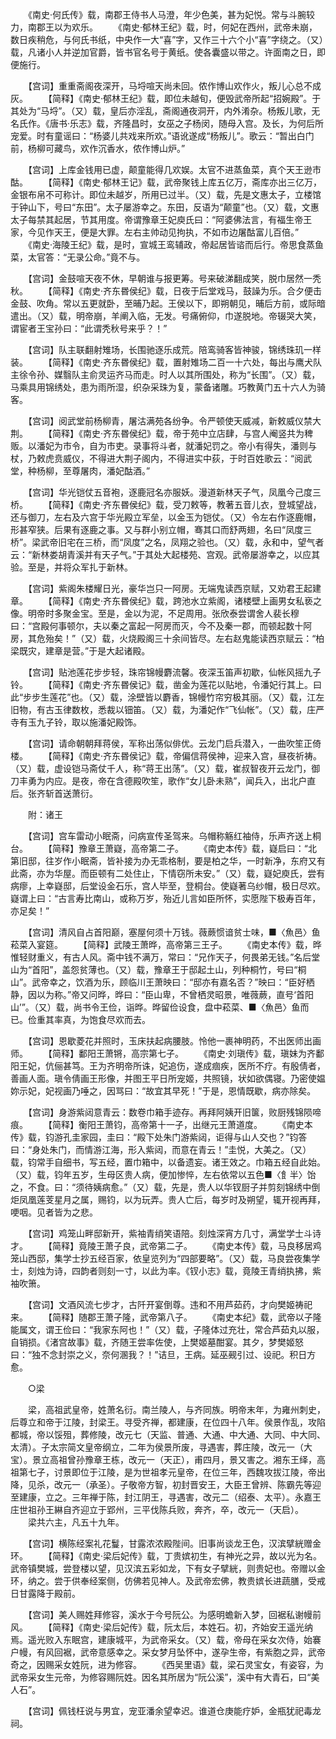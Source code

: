 <!-- { "loadSidebar": true } -->
　　《南史·何氏传》载，南郡王侍书人马澄，年少色美，甚为妃悦。常与斗腕较力，南郡王以为欢乐。
　　《南史·郁林王纪》载，时，何妃在西州，武帝未崩，数日疾稍危，与何氏书纸，中央作一大“喜”字，又作三十六个小“喜”字绕之。（又）载，凡诸小人并逆加官爵，皆书官名号于黄纸。使各囊盛以带之。许面南之日，即便施行。

　　【宫词】重重斋阁夜深开，马埒喧天尚未回。侬作博山欢作火，叛儿心总不成灰。
　　【简释】《南史·郁林王纪》载，即位未越旬，便毁武帝所起“招婉殿”。于其处为“马埒”。（又）载，皇后亦淫乱，斋阁通夜洞开，内外淆杂。杨叛儿歌，无名氏作。《唐书·乐志》载，齐隆昌时，女巫之子杨闵，随母入宫。及长，为何后所宠爱。时有童谣曰：“杨婆儿共戏来所欢。”语讹遂成“杨叛儿”。歌云：“暂出白门前，杨柳可藏鸟，欢作沉香水，侬作博山炉。”

　　【宫词】上库金钱用已虚，颠童能得几欢娱。太官不进蒸鱼菜，真个天王逊市酤。
　　【简释】《南史·郁林王记》载，武帝聚钱上库五亿万，斋库亦出三亿万，金银布帛不可称计。即位未越岁，所用已过半。（又）载，先是文惠太子，立楼馆于钟山下，号曰“东田”。太子屡游幸之。东田，反语为“颠童”也。（又）载，文惠太子每禁其起居，节其用度。帝谓豫章王妃庾氏曰：“阿婆佛法言，有福生帝王家，今见作天王，便是大罪。左右主帅动见拘执，不如市边屠酤富儿百倍。”
　　《南史·海陵王纪》载，是时，宣城王鸾辅政，帝起居皆谘而后行。帝思食蒸鱼菜，太官答：“无录公命。”竟不与。

　　【宫词】金鼓喧天夜不休，早朝谁与报更筹。号来破涕翻成笑，脱巾居然一秃秋。
　　【简释】《南史·齐东昬侯纪》载，日夜于后堂戏马，鼓譟为乐。合夕便击金鼓、吹角。常以五更就卧，至晡乃起。王侯以下，即朔朝见，晡后方前，或际暗遣出。（又）载，明帝崩，羊阐入临，无发。号痛俯仰，巾遂脱地。帝辍哭大笑，谓宦者王宝孙曰：“此谓秃秋号来乎？！”

　　【宫词】队主联翻射雉场，长围驰逐乐成荒。陪鸾骑客皆神骏，锦绣珠玑一样装。
　　【简释】《南史·齐东昬侯纪》载，置射雉场二百一十六处，每出与鹰犬队主徐令孙、媒翳队主俞灵运齐马而走。时人以其所围处，称为“长围”。（又）载，马乘具用锦绣处，患为雨所湿，织杂采珠为复，蒙备诸雕。巧教黄门五十六人为骑客。

　　【宫词】阅武堂前杨柳青，屠沽满苑各纷争。令严顿使天威减，新敕威仪禁大荆。
　　【简释】《南史·齐东昬侯纪》载，帝于苑中立店肆，与宫人阉竖共为稗贩。以潘妃为市令，自为市吏。录事将斗者，就潘妃罚之。帝小有得失，潘则与杖，乃敕虎贲威仪，不得进大荆子阁内，不得进实中荻，于时百姓歌云：“阅武堂，种杨柳，至尊屠肉，潘妃酤酒。”

　　【宫词】华光铠仗五音袍，逐鹿冠名亦服妖。漫道新林天子气，凤凰今己度三桥。
　　【简释】《南史·齐东昬侯纪》载，受刀敕等，教著五音儿衣，登城望战，还与御刀，左右及六宫于华光殿立军垒，以金玉为铠仗。（又）令左右作逐鹿帽，形甚窄狭。后果有逐鹿之事。又与群小别立帽，骞其口而舒两翅，名曰“凤度三桥”。梁武帝旧宅在三桥，而“凤度”之名，凤翔之验也。（又）载，永和中，望气者云：“新林娄胡青溪并有天子气。”于其处大起楼苑、宫观。武帝屡游幸之，以应其验。至是，并将众军扎于新林。

　　【宫词】紫阁朱楼耀日光，豪华岂只一阿房。无端鬼读西京赋，又劝君王起建章。
　　【简释】《南史·齐东昬侯纪》载，跨池水立紫阁，诸楼壁上画男女私亵之像。明帝时多聚金宝。至是，金以为泥，不足周用。张欣泰尝谓舍人裴长穆曰：“宫殿何事顿尔，夫以秦之富起一阿房而灭，今不及秦一郡，而顿起数十阿房，其危殆矣！”（又）载，火烧殿阁三十余间皆尽。左右赵鬼能读西京赋云：“柏梁既灾，建章是营。”于是大起诸殿。

　　【宫词】贴池莲花步步轻，珠帘锦幔麝流馨。夜深玉笛声初歇，仙帐风摇九子铃。
　　【简释】《南史·齐东昬侯记》载，凿金为莲花以贴地，令潘妃行其上。曰此“步步生莲花”也。（又）载，涂壁皆以麝香，锦幔竹帘穷极其丽。（又）载，江左旧物，有古玉律数枚，悉裁以钿笛。（又）载，为潘妃作“飞仙帐”。（又）载，庄严寺有玉九子铃，取以施潘妃殿饰。

　　【宫词】请命朝朝拜蒋侯，军称出荡似俳优。云龙门启兵潜入，一曲吹笙正倚楼。
　　【简释】《南史·齐东昬侯记》载，帝偏信蒋侯神，迎来入宫，昼夜祈祷。（又）载，虚设铠马斋仗千人，称“蒋王出荡”。（又）载，崔叔智夜开云龙门，御刀丰勇为内应。是夜，帝在含德殿吹笙，歌作“女儿卧未熟”，闻兵入，出北户直后。张齐斩首送萧衍。

　　附：诸王

　　【宫词】宫车雷动小眠斋，问病宣传圣驾来。乌帽称觞红袖侍，乐声齐送上桐台。
　　【简释】豫章王萧嶷，高帝第二子。
　　《南史本传》载，嶷启曰：“北第旧邸，往岁作小眠斋，皆补接为办无乖格制，要是柏之华，一时新净，东府又有此斋，亦为华屋。而臣顿有二处住止，下情窃所未安。”（又）载，嶷妃庾氏，尝有病瘳，上幸嶷邸，后堂设金石乐，宫人毕至，登桐台。使嶷著乌纱帽，极日尽欢。嶷谓上曰：“古言寿比南山，或称万岁，殆近儿言如臣所怀，实愿陛下极寿百年，亦足矣！”

　　【宫词】清风自占首阳巅，塞屋何须十万钱。薇蕨惯谙贫士味，■〈魚邑〉鱼菘菜入宴筵。
　　【简释】武陵王萧晔，高帝第三王子。
　　《南史本传》载，晔惟轻财重义，有古人风。斋中钱不满万，常曰：“兄作天子，何畏弟无钱。”名后堂山为“首阳”，盖怨贫薄也。（又）载，豫章王于邸起土山，列种桐竹，号曰“桐山”。武帝幸之，饮酒为乐，顾临川王萧映曰：“邸亦有嘉名否？”映曰：“臣好栖静，因以为称。”帝又问晔，晔曰：“臣山卑，不曾栖灵昭景，唯薇蕨，直号‘首阳山’”。（又）载，尚书令王俭，诣晔。晔留俭设食，盘中菘菜、■〈魚邑〉鱼而已。俭重其率真，为饱食尽欢而去。

　　【宫词】恩歇菱花并照时，玉床扶起病腰肢。怜他一裹神明药，不出医师出画师。
　　【简释】鄱阳王萧锵，高宗第七子。
　　《南史·刘瑱传》载，瑱妹为齐鄱阳王妃，伉俪甚笃。王为齐明帝所诛，妃追伤，遂成痼疾，医所不疗。有殷倩者，善画人面。瑱令倩画王形像，并图王平日所宠姬，共照镜，状如欲偶寝。乃密使媪妳示妃，妃视画乃唾之，因骂曰：“故宜其早死！”于是，恩情既歇，病亦除矣。

　　【宫词】身游紫闼意青云：数卷巾箱手迹存。再拜阿姨开旧箧，败厨残锦陨啼痕。
　　【简释】衡阳王萧钧，高帝第十一子，出继元王萧道度。
　　《南史本传》载，钧游孔圭家园，圭曰：“殿下处朱门游紫闼，讵得与山人交也？”钧答曰：“身处朱门，而情游江海，形入紫闼，而意在青云！”圭悦，大美之。（又）载，钧常手自细书，写五经，置巾箱中，以备遗妄。诸王效之。巾箱五经自此始。（又）载，钧年五岁，生母区贵人病，便加惨悴，左右依常以五色■〈飠半〉饴之，不食。曰：“须待姨病愈。”（又）载，先是，贵人以华钗厨子并剪刻锦绣中倒炬凤凰莲芰星月之属，赐钧，以为玩弄。贵人亡后，每岁时及朔望，辄开视再拜，哽咽。见者皆为之悲。

　　【宫词】鸡笼山畔邸新开，紫袖青绡笑语陪。刻烛深宵方几寸，满堂学士斗诗才。
　　【简释】竟陵王萧子良，武帝第二子。
　　《南史本传》载，马良移居鸡笼山西邸，集学士抄五经百家，依皇览列为“四部要略”。（又）载，马良尝夜集学士，刻烛为诗，四韵者则刻一寸，以此为率。《钗小志》载，竟陵王青绡执拂，紫袖吹箫。

　　【宫词】文酒风流七步才，古阡开宴倒尊。违和不用芦茹药，才向樊姬祷祀来。
　　【简释】随郡王萧子隆，武帝第八子。
　　《南史本纪》载，武帝以子隆能属文，谓王俭曰：“我家东阿也！”（又）载，子隆体过充壮，常合芦茹丸以服，自销损。《渚宫故事》载，齐随王尝率佐使，上樊姬墓酣宴。其夕，梦樊姬怒曰：“独不念封崇之义，奈何溷我？！”诘旦，王病。延巫觋引过、设祀。积日方愈。

　　○梁

　　梁，高祖武皇帝，姓萧名衍。南兰陵人，与齐同族。明帝末年，为雍州刺史，后尊立和帝于江陵，封梁王。寻受齐禅，都建康，在位四十八年。侯景作乱，攻陷都城，帝以馁殂，葬修陵，改元七（天监、普通、大通、中大通、大同、中大同、太清）。子太宗简文皇帝纲立，二年为侯景所废，寻遇害，葬庄陵，改元一（大宝）。景立高祖曾孙豫章王栋，改元一（天正），甫四月，景又害之。湘东王绎，高祖第七子，讨景即位于江陵，是为世祖孝元皇帝，在位三年，西魏攻拔江陵，帝出降，见杀，改元一（承圣）。子敬帝方智，初封晋安王，大臣王曾辨、陈霸先等迎至建康，立之。三年禅于陈，封江阴王，寻遇害，改元二（绍泰、太平）。永嘉王庄世祖孙王綝自齐迎立于郢州，三平伐陈兵败，奔齐，卒，改元一（天启）。
　　梁共六主，凡五十九年。

　　【宫词】横陈经案礼花鬘，甘露浓浓殿陛间。旧事尚谈龙王色，汉滨擘絖赠金环。
　　【简释】《南史·梁后妃传》载，丁贵嫔初生，有神光之异，故以光为名。武帝镇樊城，尝登楼以望，见汉滨五彩如龙，下有女子擘絖，则贵妃也。帝赠以金环，纳之。尝于供奉经案侧，仿佛若见神人。及武帝宏佛，教贵嫔长进蔬膳，受戒日甘露降于殿前。

　　【宫词】美人赐姓拜修容，溪水于今号阮公。为感明蟾新入梦，回裾私谢幔前风。
　　【简释】《南史·梁后妃传》载，阮太后，本姓石。初，齐始安王遥光纳焉。遥光败入东眠宫，建康城平，为武帝采女。（又）载，帝母在采女次侍，始褰户幔，有风回裾，武帝意感幸之。采女梦月坠怀中，遂孕生帝，有紫胞之异，武帝奇之，因赐采女姓阮，进为修容。
　　《西吴里语》载，梁石灵宝女，有姿容，为武帝采女生元帝，为修容赐阮姓。因名其所居为“阮公溪”，溪中有大青石，曰“美人石”。

　　【宫词】佩钱枉说与男宜，宠亚潘余望幸迟。谁道仓庚能疗妒，金瓶犹祀毒龙祠。
